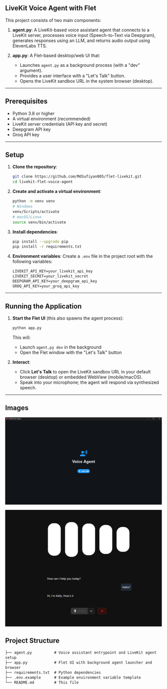 ## LiveKit Voice Agent with Flet

This project consists of two main components:

1. **agent.py**: A LiveKit-based voice assistant agent that connects to a LiveKit server, processes voice input (Speech-to-Text via Deepgram), generates responses using an LLM, and returns audio output using ElevenLabs TTS.
2. **app.py**: A Flet-based desktop/web UI that:

   * Launches `agent.py` as a background process (with a "dev" argument).
   * Provides a user interface with a "Let's Talk" button.
   * Opens the LiveKit sandbox URL in the system browser (desktop).

---

## Prerequisites

* Python 3.8 or higher
* A virtual environment (recommended)
* LiveKit server credentials (API key and secret)
* Deepgram API key
* Groq API key


---

## Setup

1. **Clone the repository**:

   ```bash
   git clone https://github.com/MdSufiyan005/flet-livekit.git
   cd livekit-flet-voice-agent
   ```

2. **Create and activate a virtual environment**:

   ```bash
   python -m venv venv
   # Windows
   venv/Scripts/activate
   # macOS/Linux
   source venv/bin/activate
   ```

3. **Install dependencies**:

   ```bash
   pip install --upgrade pip
   pip install -r requirements.txt
   ```

4. **Environment variables**:
   Create a `.env` file in the project root with the following variables:

   ```dotenv
   LIVEKIT_API_KEY=your_livekit_api_key
   LIVEKIT_SECRET=your_livekit_secret
   DEEPGRAM_API_KEY=your_deepgram_api_key
   GROQ_API_KEY=your_groq_api_key
   ```
---

## Running the Application

1. **Start the Flet UI** (this also spawns the agent process):

   ```bash
   python app.py
   ```

   This will:

   * Launch `agent.py dev` in the background
   * Open the Flet window with the "Let's Talk" button

2. **Interact**:

   * Click **Let's Talk** to open the LiveKit sandbox URL in your default browser (desktop) or embedded WebView (mobile/macOS).
   * Speak into your microphone; the agent will respond via synthesized speech.

---

## Images 

![PageView](img/Lets-Talk.png)


![Agent Conversing](img/Interaction.png)

## Project Structure

```text
├── agent.py          # Voice assistant entrypoint and LiveKit agent setup
├── app.py            # Flet UI with background agent launcher and browser 
├── requirements.txt  # Python dependencies
├── .env.example      # Example environment variable template
└── README.md         # This file
```

